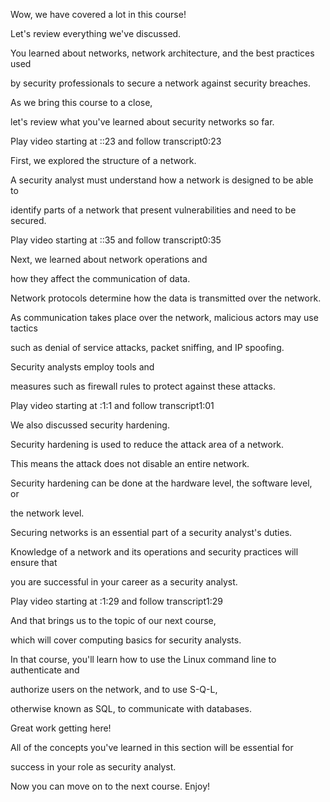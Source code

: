 Wow, we have covered a lot in this course! 

Let's review everything we've discussed. 

You learned about networks, network architecture, and the best practices used 

by security professionals to secure a network against security breaches. 

As we bring this course to a close, 

let's review what you've learned about security networks so far.

Play video starting at ::23 and follow transcript0:23

First, we explored the structure of a network. 

A security analyst must understand how a network is designed to be able to 

identify parts of a network that present vulnerabilities and need to be secured.

Play video starting at ::35 and follow transcript0:35

Next, we learned about network operations and 

how they affect the communication of data. 

Network protocols determine how the data is transmitted over the network. 

As communication takes place over the network, malicious actors may use tactics 

such as denial of service attacks, packet sniffing, and IP spoofing. 

Security analysts employ tools and 

measures such as firewall rules to protect against these attacks.

Play video starting at :1:1 and follow transcript1:01

We also discussed security hardening. 

Security hardening is used to reduce the attack area of a network. 

This means the attack does not disable an entire network. 

Security hardening can be done at the hardware level, the software level, or 

the network level. 

Securing networks is an essential part of a security analyst's duties. 

Knowledge of a network and its operations and security practices will ensure that 

you are successful in your career as a security analyst.

Play video starting at :1:29 and follow transcript1:29

And that brings us to the topic of our next course, 

which will cover computing basics for security analysts. 

In that course, you'll learn how to use the Linux command line to authenticate and 

authorize users on the network, and to use S-Q-L, 

otherwise known as SQL, to communicate with databases. 

Great work getting here! 

All of the concepts you've learned in this section will be essential for 

success in your role as security analyst. 

Now you can move on to the next course. Enjoy!